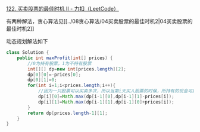 [122. 买卖股票的最佳时机 II - 力扣（LeetCode）](https://leetcode.cn/problems/best-time-to-buy-and-sell-stock-ii/description/)

有两种解法，贪心算法见[[../08贪心算法/04买卖股票的最佳时机2|04买卖股票的最佳时机2]]

动态规划解法如下
```java
class Solution {
    public int maxProfit(int[] prices) {
	    //0为持有股票，1为不持有股票
        int[][] dp=new int[prices.length][2];
        dp[0][0]=-prices[0];
        dp[0][1]=0;
        for(int i=1;i<prices.length;i++){
            //因为一只股票可以买卖多次，所以当第i天买入股票的时候，所持有的现金可能有之前买卖过的利润。
            dp[i][0]=Math.max(dp[i-1][0],dp[i-1][1]-prices[i]);
            dp[i][1]=Math.max(dp[i-1][1],dp[i-1][0]+prices[i]);
        }
        return dp[prices.length-1][1];
    }
}
```